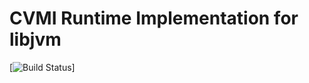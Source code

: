 # CVMI Runtime Implementation for libjvm

[![Build Status](https://travis-ci.org/vinceliu/vvm.svg?branch=master)]
